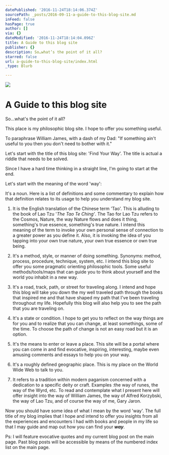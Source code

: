 ```yaml
---
datePublished: '2016-11-24T18:14:06.374Z'
sourcePath: _posts/2016-09-11-a-guide-to-this-blog-site.md
inFeed: false
hasPage: true
author: []
via: {}
dateModified: '2016-11-24T18:14:04.096Z'
title: A Guide to this blog site
publisher: {}
description: So…what’s the point of it all?
starred: false
url: a-guide-to-this-blog-site/index.html
_type: Blurb

---
```

![](https://the-grid-user-content.s3-us-west-2.amazonaws.com/6fbb7494-ac6c-495b-aa30-246d5e963172.jpg)

# A Guide to this blog site

So...what's the point of it all?

This place is my philosophic blog site. I hope to offer you something useful.

To paraphrase William James, with a dash of my Dad: "If something ain't useful to you then you don't need to bother with it."

Let's start with the title of this blog site: 'Find Your Way'. The title is actual a riddle that needs to be solved.

Since I have a hard time thinking in a straight line, I'm going to start at the end.

Let's start with the meaning of the word 'way':

It's a noun. Here is a list of definitions and some commentary to explain how that definition relates to its usage to help you understand my blog site.

1) It is the English translation of the Chinese term 'Tao'. This is alluding to the book of Lao Tzu '_The Tao Te Ching'_. The Tao for Lao Tzu refers to the Cosmos, Nature, the way Nature flows and does it thing, something's true essence, something's true nature. I intend this meaning of the term to invoke your own personal sense of connection to a greater power as you define it. Also, it is invoking the idea of you tapping into your own true nature, your own true essence or own true being.

2) It's a method, style, or manner of doing something. Synonyms: method, process, procedure, technique, system, etc. I intend this blog site to offer you some pragmatic orienting philosophic tools. Some useful methods/tools/maps that can guide you to think about yourself and the world you inhabit in a new way.

3) It's a road, track, path, or street for traveling along. I intend and hope this blog will take you down the my well traveled path through the books that inspired me and that have shaped my path that I've been traveling throughout my life. Hopefully this blog will also help you to see the path that you are traveling on.

4) It's a state or condition. I hope to get you to reflect on the way things are for you and to realize that you can change, at least somethings, some of the time. To choose the path of change is not an easy road but it is an option.

5) It's the means to enter or leave a place. This site will be a portal where you can come in and find evocative, inspiring, interesting, maybe even amusing comments and essays to help you on your way.

6) It's a roughly defined geographic place. This is my place on the World Wide Web to talk to you.

7) It refers to a tradition within modern paganism concerned with a dedication to a specific deity or craft. Examples :the way of runes, the way of the Wyrd, etc. To read and contemplate what I present here will offer insight into the way of William James, the way of Alfred Korzybski, the way of Lao Tzu, and of course the way of me, Gary Jaron.

Now you should have some idea of what I mean by the word 'way'. The full title of my blog implies that I hope and intend to offer you insights from all the experiences and encounters I had with books and people in my life so that I may guide and map out how you can find your _**way**_.

Ps: I will feature evocative quotes and my current blog post on the main page. Past blog posts will be accessible by means of the numbered index list on the main page.